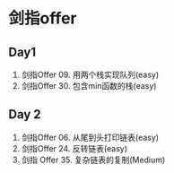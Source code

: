 # 剑指offer

## Day1

1. 剑指Offer 09. 用两个栈实现队列(easy)
2. 剑指Offer 30. 包含min函数的栈(easy)

## Day 2

1. 剑指Offer 06. 从尾到头打印链表(easy)
2. 剑指Offer 24. 反转链表(easy)
3. 剑指 Offer 35. 复杂链表的复制(Medium)